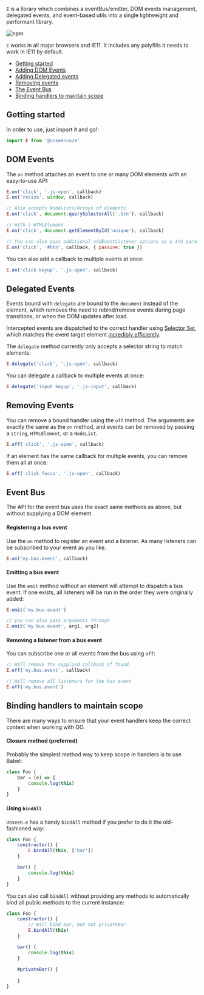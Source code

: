 `E` is a library which combines a eventBus/emitter, DOM events management, delegated events, and event-based utils into a single lightweight and performant library.

![npm](https://img.shields.io/npm/v/@unseenco/e?style=flat-square)

`E` works in all major browsers and IE11. It includes any polyfills it needs to work in IE11 by default.
* [Getting started](#getting-started)
* [Adding DOM Events](#dom-events)
* [Adding Delegated events](#delegated-events)
* [Removing events](#removing-events)
* [The Event Bus](#event-bus)
* [Binding handlers to maintain scope](#binding-handlers-to-maintain-scope)


## Getting started

In order to use, just import it and go!:

```js
import E from '@unseenco/e'
```

## DOM Events

The `on` method attaches an event to one or many DOM elements with an easy-to-use API:

```js
E.on('click', '.js-open', callback)
E.on('resize', window, callback)

// Also accepts NodeLists/Arrays of elements
E.on('click', document.querySelectorAll('.btn'), callback)

// With a HTMLElement
E.on('click', document.getElementById('unique'), callback)

// You can also pass additional addEventListener options as a 4th param
E.on('click', '#btn', callback, { passive: true })
```

You can also add a callback to multiple events at once:
```js
E.on('click keyup', '.js-open', callback)
```



## Delegated Events
Events bound with `delegate` are bound to the `document` instead of the element, which removes the need to rebind/remove events during page transitions, or when the DOM updates after load.

Intercepted events are dispatched to the correct handler using [Selector Set](https://github.com/josh/selector-set), which matches the event target element [incredibly efficiently](https://github.com/josh/selector-set#inspired-by-browsers).

The `delegate` method currently only accepts a selector string to match elements:
```js
E.delegate('click', '.js-open', callback)
```

You can delegate a callback to multiple events at once:
```js
E.delegate('input keyup', '.js-input', callback)
```

## Removing Events
You can remove a bound handler using the `off` method. The arguments are exactly the same as the `on` method, and events can be removed by passing a `string`, `HTMLElement`, or a `NodeList`.

```js
E.off('click', '.js-open', callback)
```

If an element has the same callback for multiple events, you can remove them all at once:
```js
E.off('click focus', '.js-open', callback)
```

## Event Bus
The API for the event bus uses the exact same methods as above, but without supplying a DOM element.

#### Registering a bus event
Use the `on` method to register an event and a listener. As many listeners can be subscribed to your event as you like.
```js
E.on('my.bus.event', callback)
```

#### Emitting a bus event
Use the `emit` method without an element will attempt to dispatch a bus event. If one exists, all listeners will be run in the order they were originally added:
```js
E.emit('my.bus.event')

// you can also pass arguments through
E.emit('my.bus.event', arg1, arg2)
```

#### Removing a listener from a bus event
You can subscribe one or all events from the bus using `off`:

```js
// Will remove the supplied callback if found
E.off('my.bus.event', callback)

// Will remove all listeners for the bus event
E.off('my.bus.event')
```

## Binding handlers to maintain scope
There are many ways to ensure that your event handlers keep the correct context when working with OO.

#### Closure method (preferred)

Probably the simplest method way to keep scope in handlers is to use Babel:

```js
class Foo {
    bar = (e) => {
        console.log(this)
    }
}
```

#### Using `bindAll`

`Unseen.e` has a handy `bindAll` method if you prefer to do it the old-fashioned way:
```js
class Foo {
    constructor() {
        E.bindAll(this, ['bar'])
    }

    bar() {
        console.log(this)
    }
}
```

You can also call `bindAll` without providing any methods to automatically bind all public methods to the current instance:

```js
class Foo {
    constructor() {
        // Will bind bar, but not privateBar
        E.bindAll(this)
    }

    bar() {
        console.log(this)
    }
    
    #privateBar() {
    
    }
}
```

